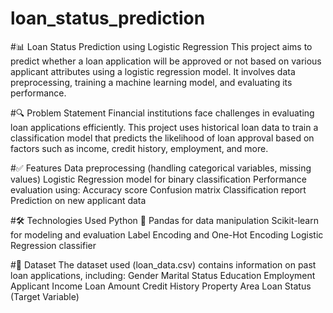 # loan_status_prediction
#📊 Loan Status Prediction using Logistic Regression
This project aims to predict whether a loan application will be approved or not based on various applicant attributes using a logistic regression model. It involves data preprocessing, training a machine learning model, and evaluating its performance.

#🔍 Problem Statement
Financial institutions face challenges in evaluating loan applications efficiently. This project uses historical loan data to train a classification model that predicts the likelihood of loan approval based on factors such as income, credit history, employment, and more.

#✅ Features
Data preprocessing (handling categorical variables, missing values)
Logistic Regression model for binary classification
Performance evaluation using:
Accuracy score
Confusion matrix
Classification report
Prediction on new applicant data

#🛠️ Technologies Used
Python 🐍
Pandas for data manipulation
Scikit-learn for modeling and evaluation
Label Encoding and One-Hot Encoding
Logistic Regression classifier

#📁 Dataset
The dataset used (loan_data.csv) contains information on past loan applications, including:
Gender
Marital Status
Education
Employment
Applicant Income
Loan Amount
Credit History
Property Area
Loan Status (Target Variable)
